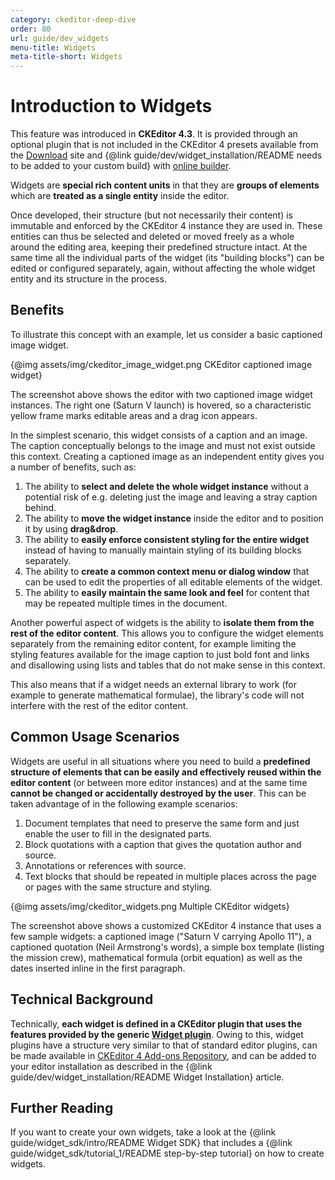 ```yaml
---
category: ckeditor-deep-dive
order: 80
url: guide/dev_widgets
menu-title: Widgets
meta-title-short: Widgets
---
```

<!--
Copyright (c) 2003-2021, CKSource - Frederico Knabben. All rights reserved.
For licensing, see LICENSE.md.
-->

# Introduction to Widgets

<info-box info="">
    This feature was introduced in <strong>CKEditor 4.3</strong>. It is provided through an optional plugin that is not included in the CKEditor 4 presets available from the <a href="https://ckeditor.com/ckeditor-4/download/">Download</a> site and {@link guide/dev/widget_installation/README needs to be added to your custom build} with <a href="https://ckeditor.com/cke4/builder">online builder</a>.
</info-box>

Widgets are **special rich content units** in that they are **groups of elements** which are **treated as a single entity** inside the editor.

Once developed, their structure (but not necessarily their content) is immutable and enforced by the CKEditor 4 instance they are used in. These entities can thus be selected and deleted or moved freely as a whole around the editing area, keeping their predefined structure intact. At the same time all the individual parts of the widget (its "building blocks") can be edited or configured separately, again, without affecting the whole widget entity and its structure in the process.

## Benefits

To illustrate this concept with an example, let us consider a basic captioned image widget.

{@img assets/img/ckeditor_image_widget.png CKEditor captioned image widget}

The screenshot above shows the editor with two captioned image widget instances. The right one (Saturn V launch) is hovered, so a characteristic yellow frame marks editable areas and a drag icon appears.

In the simplest scenario, this widget consists of a caption and an image. The caption conceptually belongs to the image and must not exist outside this context. Creating a captioned image as an independent entity gives you a number of benefits, such as:

1. The ability to **select and delete the whole widget instance** without a potential risk of e.g. deleting just the image and leaving a stray caption behind.
2. The ability to **move the widget instance** inside the editor and to position it by using **drag&drop**.
3. The ability to **easily enforce consistent styling for the entire widget** instead of having to manually maintain styling of its building blocks separately.
4. The ability to **create a common context menu or dialog window** that can be used to edit the properties of all editable elements of the widget.
5. The ability to **easily maintain the same look and feel** for content that may be repeated multiple times in the document.

Another powerful aspect of widgets is the ability to **isolate them from the rest of the editor content**. This allows you to configure the widget elements separately from the remaining editor content, for example limiting the styling features available for the image caption to just bold font and links and disallowing using lists and tables that do not make sense in this context.

This also means that if a widget needs an external library to work (for example to generate mathematical formulae), the library's code will not interfere with the rest of the editor content.

## Common Usage Scenarios

Widgets are useful in all situations where you need to build a **predefined structure of elements that can be easily and effectively reused within the editor content** (or between more editor instances) and at the same time **cannot be changed or accidentally destroyed by the user**. This can be taken advantage of in the following example scenarios:

1. Document templates that need to preserve the same form and just enable the user to fill in the designated parts.
2. Block quotations with a caption that gives the quotation author and source.
3. Annotations or references with source.
4. Text blocks that should be repeated in multiple places across the page or pages with the same structure and styling.

{@img assets/img/ckeditor_widgets.png Multiple CKEditor widgets}

The screenshot above shows a customized CKEditor 4 instance that uses a few sample widgets: a captioned image ("Saturn V carrying Apollo 11"), a captioned quotation (Neil Armstrong's words), a simple box template (listing the mission crew), mathematical formula (orbit equation) as well as the dates inserted inline in the first paragraph.

## Technical Background

Technically, **each widget is defined in a CKEditor plugin that uses the features provided by the generic [Widget plugin](https://ckeditor.com/cke4/addon/widget)**. Owing to this, widget plugins have a structure very similar to that of standard editor plugins, can be made available in [CKEditor 4 Add-ons Repository](https://ckeditor.com/cke4/addons/plugins/all), and can be added to your editor installation as described in the {@link guide/dev/widget_installation/README Widget Installation} article.

## Further Reading

If you want to create your own widgets, take a look at the {@link guide/widget_sdk/intro/README Widget SDK} that includes a {@link guide/widget_sdk/tutorial_1/README step-by-step tutorial} on how to create widgets.

